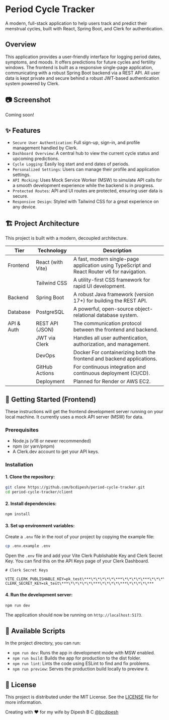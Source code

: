# Period Cycle Tracker

A modern, full-stack application to help users track and predict their menstrual cycles, built with React, Spring Boot, and Clerk for authentication.

## Overview

This application provides a user-friendly interface for logging period dates, symptoms, and moods. It offers predictions for future cycles and fertility windows. The frontend is built as a responsive single-page application, communicating with a robust Spring Boot backend via a REST API. All user data is kept private and secure behind a robust JWT-based authentication system powered by Clerk.

## 📷 Screenshot

Coming soon!

## ✨ Features

- `Secure User Authentication`: Full sign-up, sign-in, and profile management handled by Clerk.
- `Dashboard Overview`: A central hub to view the current cycle status and upcoming predictions.
- `Cycle Logging`: Easily log start and end dates of periods.
- `Personalized Settings`: Users can manage their profile and application settings.
- `API Mocking`: Uses Mock Service Worker (MSW) to simulate API calls for a smooth development experience while the backend is in progress.
- `Protected Routes`: API and UI routes are protected, ensuring user data is secure.
- `Responsive Design`: Styled with Tailwind CSS for a great experience on any device.

## 🏗️ Project Architecture

This project is built with a modern, decoupled architecture.

| Tier       | Technology        | Description                                                                                 |
| ---------- | ----------------- | ------------------------------------------------------------------------------------------- |
| Frontend   | React (with Vite) | A fast, modern single-page application using TypeScript and React Router v6 for navigation. |
|            | Tailwind CSS      | A utility-first CSS framework for rapid UI development.                                     |
| Backend    | Spring Boot       | A robust Java framework (version 17+) for building the REST API.                            |
| Database   | PostgreSQL        | A powerful, open-source object-relational database system.                                  |
| API & Auth | REST API (JSON)   | The communication protocol between the frontend and backend.                                |
|            | JWT via Clerk     | Handles all user authentication, authorization, and management.                             |
|            | DevOps            | Docker For containerizing both the frontend and backend applications.                       |
|            | GitHub Actions    | For continuous integration and continuous deployment (CI/CD).                               |
|            | Deployment        | Planned for Render or AWS EC2.                                                              |

## 🚀 Getting Started (Frontend)

These instructions will get the frontend development server running on your local machine. It currently uses a mock API server (MSW) for data.

### Prerequisites

- Node.js (v18 or newer recommended)
- npm (or yarn/pnpm)
- A Clerk.dev account to get your API keys.

### Installation

#### 1. Clone the repository:

```Bash
git clone https://github.com/bcdipesh/period-cycle-tracker.git
cd period-cycle-tracker/client
```

#### 2. Install dependencies:

```Bash
npm install
```

#### 3. Set up environment variables:

Create a `.env` file in the root of your project by copying the example file:

```Bash
cp .env.example .env
```

Open the `.env` file and add your Vite Clerk Publishable Key and Clerk Secret Key. You can find this on the API Keys page of your Clerk Dashboard.

```
# Clerk Secret Keys

VITE_CLERK_PUBLISHABLE_KEY=pk_test\***\*\*\*\*\*\***\*\*\*\*\***\*\*\*\*\***
CLERK_SECRET_KEY=sk_test\***\*\*\*\*\*\***\*\*\*\*\***\*\*\*\*\***
```

#### 4. Run the development server:

```Bash
npm run dev
```

The application should now be running on `http://localhost:5173`.

## 📜 Available Scripts

In the project directory, you can run:

- `npm run dev`: Runs the app in development mode with MSW enabled.
- `npm run build`: Builds the app for production to the dist folder.
- `npm run lint`: Lints the code using ESLint to find and fix problems.
- `npm run preview`: Serves the production build locally to preview it.

## 📄 License

This project is distributed under the MIT License. See the [LICENSE](LICENSE) file for more information.

Creating with ❤️ for my wife by Dipesh B C [@bcdipesh](https://dipeshbc.com)
